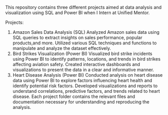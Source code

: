 This repository contains three different projects aimed at data analysis and visualization using SQL and Power BI when I Intern at Unified Mentor. 

Projects:
1. Amazon Sales Data Analysis (SQL)
Analyzed Amazon sales data using SQL queries to extract insights on sales performance, popular products,and more.
Utilized various SQL techniques and functions to manipulate and analyze the dataset effectively.
2. Bird Strikes Visualization (Power BI)
Visualized bird strike incidents using Power BI to identify patterns, locations, and trends in bird strikes affecting aviation safety.
Created interactive dashboards and visualizations to present the data in a clear and informative manner.
3. Heart Disease Analysis (Power BI)
Conducted analysis on heart disease data using Power BI to explore factors influencing heart health and identify potential risk factors.
Developed visualizations and reports to understand correlations, predictive factors, and trends related to heart disease.
Each project folder contains the relevant files and documentation necessary for understanding and reproducing the analysis.

